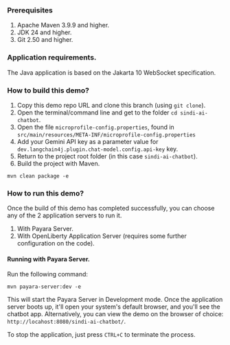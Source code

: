 
### Prerequisites

 1. Apache Maven 3.9.9 and higher.
 2. JDK 24 and higher.
 3. Git 2.50 and higher.

### Application requirements.

The Java application is based on the Jakarta 10 WebSocket specification.

### How to build this demo?
1. Copy this demo repo URL and clone this branch (using `git clone`).
2. Open the terminal/command line and get to the folder `cd sindi-ai-chatbot`.
3. Open the file `microprofile-config.properties`, found in `src/main/resources/META-INF/microprofile-config.properties`
4. Add your Gemini API key as a parameter value for `dev.langchain4j.plugin.chat-model.config.api-key` key.
5. Return to the project root folder (in this case `sindi-ai-chatbot`).
6. Build the project with Maven.

```mvn
mvn clean package -e
```

### How to run this demo?
Once the build of this demo has completed successfully, you can choose any of the 2 application servers to run it.

 1. With Payara Server.
 2. With OpenLiberty Application Server (requires some further configuration on the code).

#### Running with Payara Server.

Run the following command:
 ```
 mvn payara-server:dev -e
 ```
This will start the Payara Server in Development mode. Once the application server boots up, it'll open your system's default browser, and you'll see the chatbot app. Alternatively, you can view the demo on the browser of choice: `http://locahost:8080/sindi-ai-chatbot/`.

To stop the application, just press `CTRL+C` to terminate the process.
